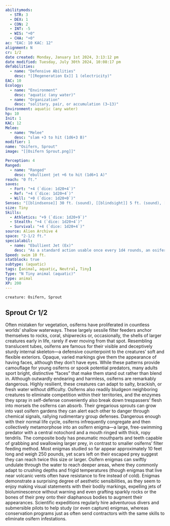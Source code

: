 ```yaml
---
abilitymods:
  - STR: 3
  - DEX: 1
  - CON: 2
  - INT: -5
  - WIS: "+0"
  - CHA: "+0"
ac: "EAC: 10 KAC: 12" 
alignment: N
cr: 1/2
date created: Monday, January 1st 2024, 3:13:12 pm
date modified: Tuesday, July 30th 2024, 10:08:17 pm
defabilities:
  - name: "Defensive Abilities"
    desc: "[[Regeneration Ex]] 1 (electricity)"
EAC: 10
Ecology:
  - name: "Environment"
    desc: "aquatic (any water)"
  - name: "Organization"
    desc: "solitary, pair, or accumulation (3–13)"
Environment: aquatic (any water)
hp: 10
Init: 1
KAC: 12
Melee:
  - name: "Melee"
    desc: "slam +3 to hit (1d6+3 B)"
modifier: 1
name: "Osifern, Sprout"
image: "[[Osifern Sprout.png]]"

Perception: 4
Ranged:
  - name: "Ranged"
    desc: "ebullient jet +6 to hit (1d6+1 A)"
reach: "0 ft."
saves:
  - Fort: "+4 (`dice: 1d20+4`)"
  - Ref: "+4 (`dice: 1d20+4`)"
  - Will: "+0 (`dice: 1d20+0`)" 
Senses: "[[blindsense]] 30 ft. (sound), [[blindsight]] 5 ft. (sound), [[Sightless Ex]]"
size: Tiny
Skills:
  - Athletics: "+9 (`dice: 1d20+9`)"
  - Stealth: "+4 (`dice: 1d20+4`)"
  - Survival: "+4 (`dice: 1d20+4`)"
source: Alien Archive 4 
space: "2-1/2 ft."
specialabil:
  - name: "Ebullient Jet (Ex)"
    desc: "As a standard action usable once every 1d4 rounds, an osifern can expel a jet of seawater and chemicals to a maximum range of 30 feet with no range increment. Any creature damaged by this attack is nauseated for 1 round (fortitude DC 9 negates)."
Speed: swim 10 ft. 
statblock: true
subtype: (aquatic)
tags: [animal, aquatic, Neutral, Tiny]
Type: "N Tiny animal (aquatic)"
type: animal
XP: 200 
---
```


```statblock
creature: Osifern, Sprout
```

## Sprout Cr 1/2

Often mistaken for vegetation, osiferns have proliferated in countless worlds’ shallow waterways. These largely sessile filter feeders anchor themselves to rocks, coral, shipwrecks or, occasionally, the shells of larger creatures early in life, rarely if ever moving from that spot. Resembling translucent tubes, osiferns are famous for their visible and deceptively sturdy internal skeleton—a defensive counterpoint to the creatures’ soft and flexible exteriors. Opaque, varied markings give them the appearance of having faces, although they don’t have eyes. While these patterns provide camouflage for young osiferns or spook potential predators, many adults sport bright, distinctive “faces” that make them stand out rather than blend in.
Although outwardly endearing and harmless, osiferns are remarkably dangerous. Highly resilient, these creatures can adapt to salty, brackish, or fresh water without difficulty. Osiferns also readily bludgeon neighboring creatures to eliminate competition within their territories, and the enzymes they spray in self-defense conveniently also break down trespassers’ flesh into morsels the osiferns can absorb. Their gregarious sprouts can grow into vast osifern gardens
they can alert each other to danger through chemical signals, rallying rudimentary group defenses.
Dangerous enough with their normal life cycle, osiferns infrequently congregate and then collectively metamorphose into an osifern enigma—a large, free-swimming predator with a central notochord and a mouth ringed with thick, ropy tendrils. The composite body has pneumatic mouthparts and teeth capable of grabbing and swallowing larger prey, in contrast to smaller osiferns’ filter feeding method. Most enigmas studied so far appear approximately 10 feet long and weigh 250 pounds, yet scars left on their escaped prey suggest they can reach twice this size or larger. Osifern enigmas can swiftly undulate through the water to reach deeper areas, where they commonly adapt to crushing depths and frigid temperatures (though enigmas that live near volcanic vents often have resistance to fire instead of cold).
Enigmas demonstrate a surprising degree of aesthetic sensibilities, as they seem to enjoy making visual statements with their bodily markings, expelling jets of bioluminescence without warning and even grafting sparkly rocks or the bones of their prey onto their diaphanous bodies to augment their appearances.
Scientific expeditions regularly hire adventurous divers and submersible pilots to help study (or even capture) enigmas, whereas conservation programs just as often send contractors with the same skills to eliminate osifern infestations.
